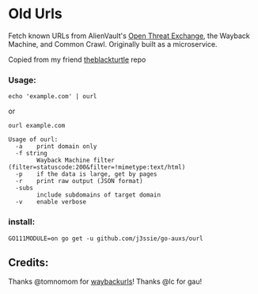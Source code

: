 # Old Urls
Fetch known URLs from AlienVault's [Open Threat Exchange](https://otx.alienvault.com), the Wayback Machine, and Common Crawl. Originally built as a microservice.

Copied from my friend [theblackturtle](https://github.com/theblackturtle) repo

### Usage:
```
echo 'example.com' | ourl
```

or

```
ourl example.com
```

```shell
Usage of ourl:
  -a	print domain only
  -f string
    	Wayback Machine filter (filter=statuscode:200&filter=!mimetype:text/html)
  -p	if the data is large, get by pages
  -r	print raw output (JSON format)
  -subs
    	include subdomains of target domain
  -v	enable verbose
```

### install:
```
GO111MODULE=on go get -u github.com/j3ssie/go-auxs/ourl
```

## Credits:
Thanks @tomnomom for [waybackurls](https://github.com/tomnomnom/waybackurls)!
Thanks @lc for gau!
